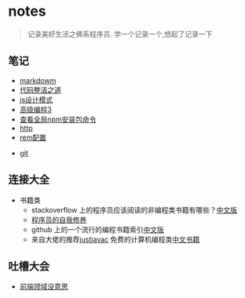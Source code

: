 # notes
> 记录美好生活之佛系程序员. 学一个记录一个,想起了记录一下

## 笔记
- [markdowm](./markdown.md)
- [代码整洁之道](./javascript/neatCode.md)
- [js设计模式](./javascript/js设计模式实践/章2-this.md)
- [高级编程3](./javascript/高级程序3/Object_oriented6.md)
- [查看全局npm安装包命令](./javascript/npm_global.md)
- [http](./javscript/http.md)
- [rem配置](./basicFile/rem.js)
<!-- - [js继承](./js_proto.js) -->
- [git](./gitOrder/gitNotes.md)

## 连接大全
 - 书籍类
    - stackoverflow 上的程序员应该阅读的非编程类书籍有哪些？[中文版](https://justjavac.com/other/2012/05/15/qualified-programmer-should-read-what-books.html)
    - [程序员的自我修养](https://www.kancloud.cn/kancloud/a-programmer-prepares/78164)
    - github 上的一个流行的编程书籍索引[中文版](https://github.com/EbookFoundation/free-programming-books/blob/master/free-programming-books-zh.md)
    - 来自大佬的推荐[justjavac](https://weibo.com/justjavac?is_hot=1) 免费的计算机编程类[中文书籍](https://github.com/justjavac/free-programming-books-zh_CN)
## 吐槽大会
- [前端领域没意思](./teasingCode/我看到的程序员现状.md)
